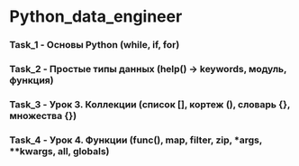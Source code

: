 # Python_data_engineer

### Task_1 -  Основы Python (while, if, for)
### Task_2 -  Простые типы данных (help() -> keywords, модуль, функция)
### Task_3 -  Урок 3. Коллекции (список [], кортеж (), словарь {}, множества {})
### Task_4 -  Урок 4. Функции (func(), map, filter, zip, *args, **kwargs, all, globals)